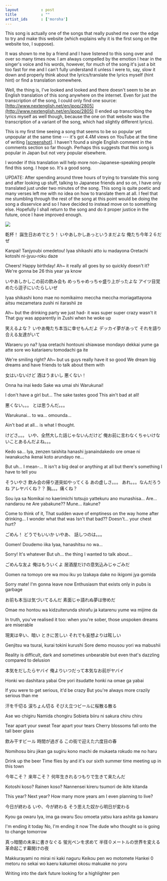 ```yaml
---
layout          : post
title           : ""
artist_ids      : ['moroha']
---
```


This song is actually one of the songs that really pushed me over the edge to try and make this website (which explains why it is the first song on the website too, I suppose).

It was shown to me by a friend and I have listened to this song over and over so many times now. I am always compelled by the emotion I hear in the singer's voice and his words, however, for much of the song it's just a bit too fast for me and I can't fully understand it unless I were to, say, slow it down and properly think about the lyrics/translate the lyrics myself (hint hint) or find a translation somewhere.

Well, the thing is, I've looked and looked and there doesn't seem to be an English translation of this song anywhere on the internet. Even for just the transcription of the song, I could only find one source: [http://www.nextenglish.net/en/jpop/2805](http://www.nextenglish.net/en/jpop/2805) (I ended up transcribing the lyrics myself as well though, because the one on that website was the transcription of a variant of the song, which had slightly different lyrics).

This is my first time seeing a song that seems to be so popular yet unpopular at the same time --- it's got 4.4M views on YouTube at the time of writing [[screenshot](https://i.imgur.com/8Cf2C7t.png)]. I haven't found a single English comment in the comments section so far though. Perhaps this suggests that this song is popular in Japan but not very popular elsewhere.

I wonder if this translation will help more non-Japanese-speaking people find this song. I hope so. It's a good song.

UPDATE: After spending around three hours of trying to translate this song and after looking up stuff, talking to Japanese friends and so on, I have only translated just under two minutes of the song. This song is quite poetic and many verses left me with no idea on how to translate them at all. I feel that me stumbling through the rest of the song at this point would be doing the song a disservice and so I have decided to instead move on to something else. Hopefully I shall return to the song and do it proper justice in the future, once I have improved enough.

![](https://i.imgur.com/U4Nijbg.png)

<div class="lyrics">
<div class="lyrics-section">
<p class="lyrics-transcription">
乾杯！
誕生日おめでとう！
いやあしかしあっというまだよな
俺たち今年２６だぜ
</p>
<p class="lyrics-transliteration">
Kanpai!
Tanjyoubi omedetou!
Iyaa shikashi atto iu madayona
Oretachi kotoshi ni-jyuu-roku daze
</p>
<p class="lyrics-translation">
Cheers!
Happy birthday!
Ah~ it really all goes by so quickly doesn't it?
We're gonna be 26 this year ya know
</p>
</div>
<div class="lyrics-section">
<p class="lyrics-transcription">
いやあしかしこの前の飲み会も
めっちゃめっちゃ盛り上がったよな
アイツ目覚めたら逗子にいたらしいぜ
</p>
<p class="lyrics-transliteration">
Iyaa shikashi kono mae no nomikaimo
meccha meccha moriagattayona
aitsu mezametara zushi ni itarashii ze
</p>
<p class="lyrics-translation">
Ah~ but the drinking party we just had-
it was super super crazy wasn't it
That guy was apparently in Zushi when he woke up
</p>
</div>
<div class="lyrics-section">
<p class="lyrics-transcription">
笑えるよな？
いやあ俺たち本当に幸せもんだよ
デッカイ夢があって
それを語り合える友達がいて
</p>
<p class="lyrics-transliteration">
Waraeru yo na?
Iyaa oretachi hontouni shiawase mondayo
dekkai yume ga atte
sore wo katariaeru tomodachi ga ite
</p>
<p class="lyrics-translation">
We're smiling right?
Ah~ but us guys really have it so good
We dream big dreams
and have friends to talk about them with
</p>
</div>
<div class="lyrics-section">
<p class="lyrics-transcription">
女はいないけど
酒はうまいし
悪くない！
</p>
<p class="lyrics-transliteration">
Onna ha inai kedo
Sake wa umai shi
Warukunai!
</p>
<p class="lyrics-translation">
I don't have a girl but...
The sake tastes good
This ain't bad at all!
</p>
</div>
<div class="lyrics-section">
<p class="lyrics-transcription">
悪くない。。。
とは思うんだ。。。
</p>
<p class="lyrics-transliteration">
Warukunai...
to wa... omounda...
</p>
<p class="lyrics-translation">
Ain't bad at all...
is what I thought.
</p>
</div>
<div class="lyrics-section">
<p class="lyrics-transcription">
けどさ。。。
いや、全然大した話じゃないんだけど
俺お前に言わなくちゃいけないことあるんだよね。。。
</p>
<p class="lyrics-transliteration">
Kedo sa...
Iya, zenzen taishita hanashi jyanaindakedo
ore omae ni iwanakucha ikenai koto arundayo ne...
</p>
<p class="lyrics-translation">
But uh...
I mean-... It isn't a big deal or anything at all
but there's something I have to tell you
</p>
</div>
<div class="lyrics-section">
<p class="lyrics-transcription">
そういやさ
飲み会の帰り道突如やってくる
あの虚しさ。。。
あれ。。。なんだろうね
アレヤバくね？？
胸。。。痛くね？
</p>
<p class="lyrics-transliteration">
Sou iya sa
Nomikai no kaerimichi totsujo yattekuru
ano munashisa...
Are... nandarou ne
Are yabakune??
Mune... itakune?
</p>
<p class="lyrics-translation">
Come to think of it,
That sudden wave of emptiness on the way home after drinking...
I wonder what that was
Isn't that bad??
Doesn't... your chest hurt?
</p>
</div>
<div class="lyrics-section">
<p class="lyrics-transcription">
ごめん！
どうでもいいか
いやあ、
話しつのは。。。
</p>
<p class="lyrics-transliteration">
Gomen!
Doudemo iika
Iyaa,
hanashitsu no wa...
</p>
<p class="lyrics-translation">
Sorry!
It's whatever
But uh...
the thing I wanted to talk about...
</p>
</div>
<div class="lyrics-section">
<p class="lyrics-transcription">
ごめんな友よ
俺はもういくよ
居酒屋だけの意気込みじゃごみだ
</p>
<p class="lyrics-transliteration">
Gomen na tomoyo
ore wa mou iku yo
Izakaya dake no ikigomi jya gomida
</p>
<p class="lyrics-translation">
Sorry mate!
I'm gonna leave now
Enthusiasm that exists only in pubs is garbage
</p>
</div>
<div class="lyrics-section">
<p class="lyrics-transcription">
お前も本当は気づいてるんだ
素面じゃ語れぬ夢は惨めだ
</p>
<p class="lyrics-transliteration">
Omae mo hontou wa kidzuiterunda
shirafu ja katarenu yume wa mijime da
</p>
<p class="lyrics-translation">
In truth, you've realised it too:
when you're sober, those unspoken dreams are miserable
</p>
</div>
<div class="lyrics-section">
<p class="lyrics-transcription">
現実は辛い、暗い
ときに苦しい
それでも妄想よりは眩しい
</p>
<p class="lyrics-transliteration">
Genjitsu wa tsurai, kurai
tokini kurushi
Sore demo mousou yori wa mabushii
</p>
<p class="lyrics-translation">
Reality is difficult, dark
and sometimes unbearable
but even that's dazzling compared to delusion
</p>
</div>
<div class="lyrics-section">
<p class="lyrics-transcription">
本気をだしたらヤバイ
俺よりいつだって本気なお前がヤバイ
</p>
<p class="lyrics-transliteration">
Honki wo dashitara yabai
Ore yori itsudatte honki na omae ga yabai
</p>
<p class="lyrics-translation">
If you were to get serious, it'd be crazy
But you're always more crazily serious than me
</p>
</div>
<div class="lyrics-section">
<p class="lyrics-transcription">
汗を千切る
涙ちょん切る
そびえ立つビールに桜散る散る
</p>
<p class="lyrics-transliteration">
Ase wo chigiru
Namida chongiru
Sobieta biiru ni sakura chiru chiru
</p>
<p class="lyrics-translation">
Tear apart your sweat
Tear apart your tears
Cherry blossoms fall onto the tall beer glass
</p>
</div>
<div class="lyrics-section">
<p class="lyrics-transcription">
飲み干すビール
時間が過ぎる
この街で迎えた六度目の春
</p>
<p class="lyrics-transliteration">
Nomihosu biru
jikan ga sugiru
kono machi de mukaeta rokudo me no haru
</p>
<p class="lyrics-translation">
Drink up the beer
Time flies by
and it's our sixth summer time meeting up in this town
</p>
</div>
<div class="lyrics-section">
<p class="lyrics-transcription">
今年こそ？
来年こそ？
何年生きれるつもりで生きて来たんだ
</p>
<p class="lyrics-transliteration">
Kotoshi koso?
Rainen koso?
Nannensei kireru tsumori de ikite kitanda
</p>
<p class="lyrics-translation">
This year?
Next year?
How many more years am I even planning to live?
</p>
</div>
<div class="lyrics-section">
<p class="lyrics-transcription">
今日が終わる
いや、今が終わる
そう思えた奴から明日が変わる
</p>
<p class="lyrics-transliteration">
Kyou ga owaru
Iya, ima ga owaru
Sou omoeta yatsu kara ashita ga kawaru
</p>
<p class="lyrics-translation">
I'm ending it today
No, I'm ending it now
The dude who thought so is going to change tomorrow
</p>
</div>
<div class="lyrics-section">
<p class="lyrics-transcription">
真っ暗闇の未来に書きなぐる
蛍光ペンを求めて
半径０メートルの世界を変える
革命起こす幕開けの夜
</p>
<p class="lyrics-transliteration">
Makkurayami no mirai ni kaki naguru
Keikou pen wo motomete
Hankei 0 metoru no sekai wo kaeru
kakumei okosu makuake no yoru
</p>
<p class="lyrics-translation">
Writing into the dark future
looking for a highlighter pen
</p>
</div>
</div>
